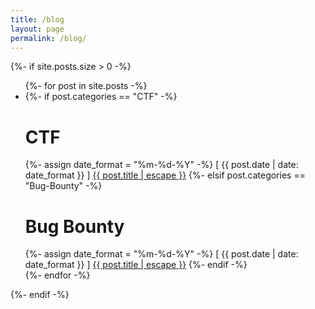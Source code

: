 ```yaml
---
title: /blog
layout: page
permalink: /blog/
---
```


{%- if site.posts.size > 0 -%}
  <ul>
    {%- for post in site.posts -%}
      <li>
        {%- if post.categories == "CTF" -%}
          <h1> CTF </h1>
          {%- assign date_format = "%m-%d-%Y" -%}
          [ {{ post.date | date: date_format }} ] <a href="{{ post.url | relative_url }}">{{ post.title | escape }}</a>
        {%- elsif post.categories == "Bug-Bounty" -%}
          <h1> Bug Bounty </h1>
          {%- assign date_format = "%m-%d-%Y" -%}
          [ {{ post.date | date: date_format }} ] <a href="{{ post.url | relative_url }}">{{ post.title | escape }}</a>
        {%- endif -%}
      </li>
    {%- endfor -%}
  </ul>
{%- endif -%}
